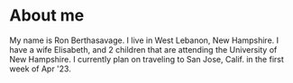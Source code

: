 # About me

My name is Ron Berthasavage. I live in West Lebanon, New Hampshire.
I have a wife Elisabeth, and 2 children that are attending the University of New Hampshire.
I currently plan on traveling to San Jose, Calif. in the first week of Apr '23.
